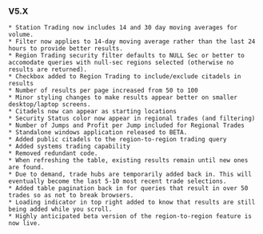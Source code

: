 ### V5.X
    * Station Trading now includes 14 and 30 day moving averages for volume.
    * Filter now applies to 14-day moving average rather than the last 24 hours to provide better results.
    * Region Trading security filter defaults to NULL Sec or better to accomodate queries with null-sec regions selected (otherwise no results are returned).
    * Checkbox added to Region Trading to include/exclude citadels in results
    * Number of results per page increased from 50 to 100
    * Minor styling changes to make results appear better on smaller desktop/laptop screens.
    * Citadels now can appear as starting locations
    * Security Status color now appear in regional trades (and filtering)
    * Number of Jumps and Profit per Jump included for Regional Trades
    * Standalone windows application released to BETA.
    * Added public citadels to the region-to-region trading query
    * Added systems trading capability
    * Removed redundant code.
    * When refreshing the table, existing results remain until new ones are found.
    * Due to demand, trade hubs are temporarily added back in. This will eventually become the last 5-10 most recent trade selections.
    * Added table pagination back in for queries that result in over 50 trades so as not to break browsers.
    * Loading indicator in top right added to know that results are still being added while you scroll.
    * Highly anticipated beta version of the region-to-region feature is now live.
